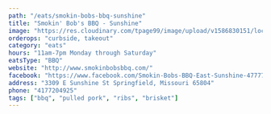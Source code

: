 ```yaml
---
path: "/eats/smokin-bobs-bbq-sunshine"
title: "Smokin' Bob's BBQ - Sunshine"
image: "https://res.cloudinary.com/tpage99/image/upload/v1586830151/local417eats/local417eatslogo.png"
orderops: "curbside, takeout"
category: "eats"
hours: "11am-7pm Monday through Saturday"
eatsType: "BBQ"
website: "http://www.smokinbobsbbq.com/"
facebook: "https://www.facebook.com/Smokin-Bobs-BBQ-East-Sunshine-477775988928228"
address: "3309 E Sunshine St Springfield, Missouri 65804"
phone: "4177204925"
tags: ["bbq", "pulled pork", "ribs", "brisket"]
---
```

